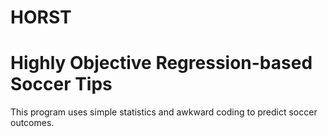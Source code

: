 HORST
=====
Highly Objective Regression-based Soccer Tips
==
This program uses simple statistics and awkward coding to predict soccer outcomes.